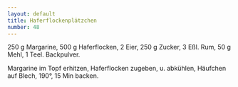 ```yaml
---
layout: default
title: Haferflockenplätzchen
number: 48
---
```


250 g Margarine, 500 g Haferflocken, 2 Eier, 250 g Zucker, 3 Eßl. Rum, 50 g Mehl, 1 Teel. Backpulver.

Margarine im Topf erhitzen, Haferflocken zugeben, u. abkühlen, Häufchen auf Blech, 190°, 15 Min backen.
